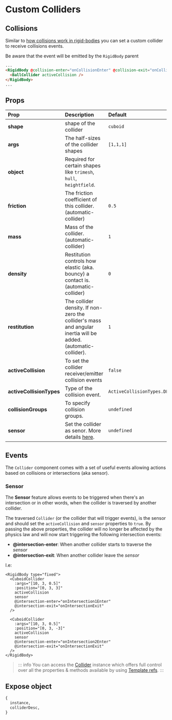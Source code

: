 # Custom Colliders

## Collisions

Similar to [how collisions work in rigid-bodies](./rigid-body.md#collisions) you can set a custom collider to receive collisions events.

Be aware that the event will be emitted by the `RigidBody` parent

```html
...
<RigidBody @collision-enter="onCollisionEnter" @collision-exit="onCollisionExit">
  <BallCollider activeCollision />
</RigidBody>
...
```

## Props

| Prop                     | Description                  | Default |
| :----------------------- | :--------------------------- | :------- |
| **shape**                | shape of the collider | `cuboid` |
| **args**                 | The half-sizes of the collider shapes | `[1,1,1]` |
| **object**               | Required for certain shapes like `trimesh`, `hull`, `heightfield`. | |
| **friction**             | The friction coefficient of this collider. (automatic-collider) | `0.5` |
| **mass**                 | Mass of the collider. (automatic-collider) | `1` |
| **density**              | Restitution controls how elastic (aka. bouncy) a contact is. (automatic-collider) | `0` |
| **restitution**          | The collider density. If non-zero the collider's mass and angular inertia will be added. (automatic-collider). | `1` |
| **activeCollision**      | To set the collider receiver/emitter collision events | `false` |
| **activeCollisionTypes** | Type of the collision event. | `ActiveCollisionTypes.DEFAULT` |
| **collisionGroups**      | To specify collision groups. | `undefined` |
| **sensor**      | Set the collider as senor. More details [here](#sensor). | `undefined` |

## Events

The `Collider` component comes with a set of useful events allowing actions based on collisions or intersections (aka sensor).

### Sensor

The **Sensor** feature allows events to be triggered when there's an intersection or in other words, when the collider is traversed by another collider.

The traversed `Collider` (or the collider that will trigger events), is the sensor and should set the `activeCollision` and `sensor` properties to `true`.
By passing the above properties, the collider will no longer be affected by the physics law and will now start triggering the following intersection events:

- **@intersection-enter**:  When another collider starts to traverse the *sensor*
- **@intersection-exit**: When another collider leave the *sensor*

I.e:

```vue
<RigidBody type="fixed">
  <CuboidCollider
    :args="[10, 3, 0.5]"
    :position="[0, 3, 3]"
    activeCollision
    sensor
    @intersection-enter="onIntersection1Enter"
    @intersection-exit="onIntersectionExit"
  />

  <CuboidCollider
    :args="[10, 3, 0.5]"
    :position="[0, 3, -3]"
    activeCollision
    sensor
    @intersection-enter="onIntersection2Enter"
    @intersection-exit="onIntersectionExit"
  />
</RigidBody>
```
<!-- Add the demo link -->

> ::: info
> You can access the [Collider](https://rapier.rs/docs/user_guides/javascript/colliders) instance
> which offers full control over all the properties & methods available
> by using [Template refs](https://vuejs.org/guide/essentials/template-refs.html#template-refs).
> :::

## Expose object

```md
{
  instance,
  colliderDesc,
}
```
